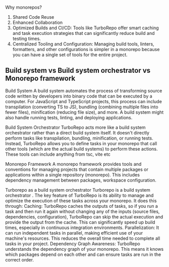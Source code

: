 Why monorepos?
1. Shared Code Reuse 
2. Enhanced Collaboration 
3. Optimized Builds and CI/CD: Tools like TurboRepo offer smart caching and task execution strategies that can significantly reduce build and testing times. 
4. Centralized Tooling and Configuration: Managing build tools, linters, formatters, and other configurations is simpler in a monorepo because you can have a single set of tools for the entire project.


## Build system vs Build system orchestrator vs Monorepo framework

Build System
A build system automates the process of transforming source code written by developers into binary code that can be executed by a computer. For JavaScript and TypeScript projects, this process can include transpilation (converting TS to JS), bundling (combining multiple files into fewer files), minification (reducing file size), and more. A build system might also handle running tests, linting, and deploying applications.

Build System Orchestrator
TurboRepo acts more like a build system orchestrator rather than a direct build system itself. It doesn't directly perform tasks like transpilation, bundling, minification, or running tests. Instead, TurboRepo allows you to define tasks in your monorepo that call other tools (which are the actual build systems) to perform these actions.
These tools can include anything from tsc, vite etc

Monorepo Framework
A monorepo framework provides tools and conventions for managing projects that contain multiple packages or applications within a single repository (monorepo). This includes dependency management between packages, workspace configuration.

Turborepo as a build system orchestrator
Turborepo is a build system orchestrator .
The key feature of TurboRepo is its ability to manage and optimize the execution of these tasks across your monorepo. It does this through:
Caching: TurboRepo caches the outputs of tasks, so if you run a task and then run it again without changing any of the inputs (source files, dependencies, configuration), TurboRepo can skip the actual execution and provide the output from the cache. This can significantly speed up build times, especially in continuous integration environments.
Parallelization: It can run independent tasks in parallel, making efficient use of your machine's resources. This reduces the overall time needed to complete all tasks in your project.
Dependency Graph Awareness: TurboRepo understands the dependency graph of your monorepo. This means it knows which packages depend on each other and can ensure tasks are run in the correct order.
